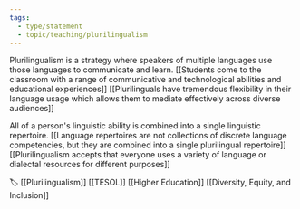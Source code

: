 ```yaml
---
tags: 
  - type/statement 
  - topic/teaching/plurilingualism
---
```


Plurilingualism is a strategy where speakers of multiple languages use those languages to communicate and learn. [[Students come to the classroom with a range of communicative and technological abilities and educational experiences]] [[Plurilinguals have tremendous flexibility in their language usage which allows them to mediate effectively across diverse audiences]] 

All of a person's linguistic ability is combined into a single linguistic repertoire. [[Language repertoires are not collections of discrete language competencies, but they are combined into a single plurilingual repertoire]] [[Plurilingualism accepts that everyone uses a variety of language or dialectal resources for different purposes]]

🏷 [[Plurilingualism]] [[TESOL]] [[Higher Education]] [[Diversity, Equity, and Inclusion]]